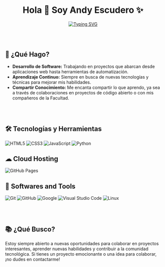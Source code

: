 <h1 align="center"><b>Hola 👋 Soy Andy Escudero ✨</b></h1>

<p align="center">
  <a href="https://github.com/DenverCoder1/readme-typing-svg">
    <img src="https://readme-typing-svg.herokuapp.com?font=Time+New+Roman&color=cyan&size=25&center=true&vCenter=true&width=600&height=100&lines=+Estudiante+Apasionado+Por+La+Programacion+;Cursando+Programacion+En+La+UTN..&hearts;" alt="Typing SVG">
  </a>
</p>

<br>
<br>

<h2>🚀 ¿Qué Hago?</h2>
<ul>
  <li><strong>Desarrollo de Software:</strong> Trabajando en proyectos que abarcan desde aplicaciones web hasta herramientas de automatización.</li>
  <li><strong>Aprendizaje Continuo:</strong> Siempre en busca de nuevas tecnologías y técnicas para mejorar mis habilidades.</li>
  <li><strong>Compartir Conocimiento:</strong> Me encanta compartir lo que aprendo, ya sea a través de colaboraciones en proyectos de código abierto o con mis compañeros de la Facultad.</li>
</ul>

<br>
<br>

<h2>🛠 Tecnologías y Herramientas</h2>

<p>
  <img src="https://img.shields.io/badge/HTML5%20-%23E34F26.svg?style=for-the-badge&logo=html5&logoColor=white" alt="HTML5">
  <img src="https://img.shields.io/badge/CSS%20-%231572B6.svg?style=for-the-badge&logo=css3&logoColor=white" alt="CSS3">
  <img src="https://img.shields.io/badge/JavaScript%20-%23F7DF1E.svg?style=for-the-badge&logo=javascript&logoColor=black" alt="JavaScript">
  <img src="https://img.shields.io/badge/Python%20-%2314354C.svg?style=for-the-badge&logo=python&logoColor=white" alt="Python">
</p>

<h2>☁ Cloud Hosting</h2>
<p>
  <img src="https://img.shields.io/badge/GitHub%20Pages-%23327FC7.svg?style=for-the-badge&logo=github&logoColor=white" alt="GitHub Pages">
</p>

<h2>🔧 Softwares and Tools</h2>
<p>
  <img src="https://img.shields.io/badge/git-%23F05033.svg?style=for-the-badge&logo=git&logoColor=white" alt="Git">
  <img src="https://img.shields.io/badge/github-%23121011.svg?style=for-the-badge&logo=github&logoColor=white" alt="GitHub">
  <img src="https://img.shields.io/badge/google-%234285F4.svg?style=for-the-badge&logo=google&logoColor=white" alt="Google">
  <img src="https://img.shields.io/badge/Visual%20Studio%20Code-0078d7.svg?style=for-the-badge&logo=visual-studio-code&logoColor=white" alt="Visual Studio Code">
  <img src="https://img.shields.io/badge/Linux-FCC624?style=for-the-badge&logo=linux&logoColor=black" alt="Linux">
</p>

<br>
<br>

<h2>📚 ¿Qué Busco?</h2>
<p>Estoy siempre abierto a nuevas oportunidades para colaborar en proyectos interesantes, aprender nuevas habilidades y contribuir a la comunidad tecnológica. Si tienes un proyecto emocionante o una idea para colaborar, ¡no dudes en contactarme!</p>

